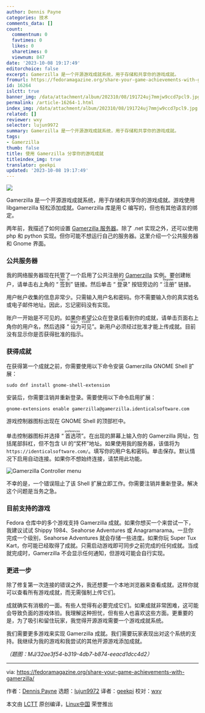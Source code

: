 ```yaml
---
author: Dennis Payne
categories: 技术
comments_data: []
count:
  commentnum: 0
  favtimes: 0
  likes: 0
  sharetimes: 0
  viewnum: 847
date: '2023-10-08 19:17:49'
editorchoice: false
excerpt: Gamerzilla 是一个开源游戏成就系统，用于存储和共享你的游戏成就。
fromurl: https://fedoramagazine.org/share-your-game-achievements-with-gamerzilla/
id: 16264
islctt: true
banner_img: /data/attachment/album/202310/08/191724uj7mmjw9ccd7pcl9.jpg
permalink: /article-16264-1.html
index_img: /data/attachment/album/202310/08/191724uj7mmjw9ccd7pcl9.jpg.thumb.jpg
related: []
reviewer: wxy
selector: lujun9972
summary: Gamerzilla 是一个开源游戏成就系统，用于存储和共享你的游戏成就。
tags:
- Gamerzilla
thumb: false
title: 使用 Gamerzilla 分享你的游戏成就
titleindex_img: true
translator: geekpi
updated: '2023-10-08 19:17:49'
---
```


![](/data/attachment/album/202310/08/191724uj7mmjw9ccd7pcl9.jpg)


Gamerzilla 是一个开源游戏成就系统，用于存储和共享你的游戏成就。游戏使用 libgamerzilla 轻松添加成就。Gamerzilla 库是用 C 编写的，但也有其他语言的绑定。


两年前，我描述了如何设置 [Gamerzilla 服务器](/article-15389-1.html)。除了 .net 实现之外，还可以使用 php 和 python 实现。但你可能不想运行自己的服务器。这里介绍一个公共服务器和 Gnome 界面。


### 公共服务器


我的网络服务器现在托管了一个启用了公共注册的 [Gamerzilla](https://identicalsoftware.com/trophy/) 实例。要创建帐户，请单击右上角的 “<ruby> 签到 <rt>  Sign In </rt></ruby>” 链接。然后单击 “<ruby> 登录 <rt>  Login </rt></ruby>” 按钮旁边的 “<ruby> 注册 <rt>  Register </rt></ruby>” 链接。


用户帐户收集的信息非常少。只需输入用户名和密码。你不需要输入你的真实姓名或电子邮件地址。因此，忘记密码没有实现。


账户一开始是不可见的。如果你希望公众在登录后看到你的成就，请单击页面右上角你的用户名，然后选择 “<ruby> 设为可见 <rt>  Make Visible </rt></ruby>”。新用户必须经过批准才能上传成就。目前没有显示你是否获得批准的指示。


### 获得成就


在获得第一个成就之前，你需要使用以下命令安装 Gamerzilla GNOME Shell 扩展：



```
sudo dnf install gnome-shell-extension

```

安装后，你需要注销并重新登录。需要使用以下命令启用扩展：



```
gnome-extensions enable gamerzilla@gamerzilla.identicalsoftware.com

```

游戏控制器图标出现在 GNOME Shell 的顶部栏中。


单击控制器图标并选择 “<ruby> 首选项 <rt>  preferences </rt></ruby>”。在出现的屏幕上输入你的 Gamerzilla 网址，包括尾部斜杠，但不包含 UI 的“奖杯”地址。如果使用我的服务器，该值将为 `https://identicalsoftware.com/`。填写你的用户名和密码。单击保存。默认情况下启用自动连接。如果你不想始终连接，请禁用此功能。


![Gamerzilla Controller menu](/data/attachment/album/202310/08/191751k2gyzpmph5p5q5lt.png)


不幸的是，一个错误阻止了该 Shell 扩展立即工作。你需要注销并重新登录。解决这个问题是当务之急。


### 目前支持的游戏


Fedora 仓库中的多个游戏支持 Gamerzilla 成就。如果你想买一个来尝试一下，我建议试试 Shippy 1984、Seahorse Adventures 或 Anagramarama。一旦你完成一个级别，Seahorse Adventures 就会存储一些进度。如果你玩 Super Tux Kart，你可能已经取得了成就。只需启动游戏即可同步之前完成的任何成就。当成就完成时，Gamerzilla 不会显示任何通知，但游戏可能会自行实现。


### 更进一步


除了修复第一次连接的错误之外，我还想要一个本地浏览器来查看成就。这样你就可以查看所有游戏成就，而无需强制上传它们。


成就确实有消极的一面。有些人觉得有必要完成它们。如果成就非常困难，这可能会导致负面的游戏体验。我理解这种担忧，但有些人也喜欢这些方面。更重要的是，为了吸引和留住玩家，我觉得开源游戏需要一个游戏成就系统。


我们需要更多游戏来实现 Gamerzilla 成就。我们需要玩家表现出对这个系统的支持。我继续为我的游戏和我尝试的其他开源游戏添加成就。


*（题图：MJ/32ae3f54-b319-4db7-b874-eeacd1dcc4d2）*




---


via: <https://fedoramagazine.org/share-your-game-achievements-with-gamerzilla/>


作者：[Dennis Payne](https://fedoramagazine.org/author/dulsi/) 选题：[lujun9972](https://github.com/lujun9972) 译者：[geekpi](https://github.com/geekpi) 校对：[wxy](https://github.com/wxy)


本文由 [LCTT](https://github.com/LCTT/TranslateProject) 原创编译，[Linux中国](https://linux.cn/) 荣誉推出